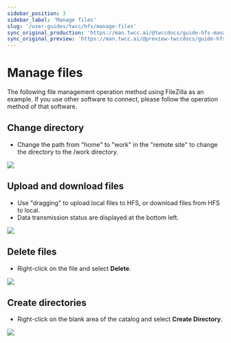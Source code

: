 ```yaml
---
sidebar_position: 3
sidebar_label: 'Manage files'
slug: '/user-guides/twcc/hfs/manage-files'
sync_original_production: 'https://man.twcc.ai/@twccdocs/guide-hfs-manage-files-zh' 
sync_original_preview: 'https://man.twcc.ai/@preview-twccdocs/guide-hfs-manage-files-zh'
---
```


# Manage files

The following file management operation method using FileZilla as an example. If you use other software to connect, please follow the operation method of that software.

## Change directory

- Change the path from "home" to "work" in the "remote site" to change the directory to the /work directory.

![](https://cos.twcc.ai/SYS-MANUAL/uploads/upload_870c737fa578fcfde778422f895c087a.png)

## Upload and download files

- Use "dragging" to upload local files to HFS, or download files from HFS to local.
- Data transmission status are displayed at the bottom left.

![](https://cos.twcc.ai/SYS-MANUAL/uploads/upload_2cc7ce70068f12aa0bfb9f0a53dd561c.png)


## Delete files

- Right-click on the file and select **Delete**.

![](https://cos.twcc.ai/SYS-MANUAL/uploads/upload_468feb0963404fa6ecf2061c9f980b56.png)


## Create directories

- Right-click on the blank area of the catalog and select **Create Directory**.

![](https://cos.twcc.ai/SYS-MANUAL/uploads/upload_5d797ddfc00229ed7536177c8c5a1234.png)